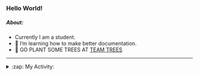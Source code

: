 ### Hello World!

##### About:
- Currently I am a student.
- 🌱 I’m learning how to make better documentation.
- 🌱 GO PLANT SOME TREES AT [TEAM TREES](https://teamtrees.org/)

---
<details>
  <summary>:zap: My Activity:</summary>
  
<!--START_SECTION:waka-->
![Code Time](http://img.shields.io/badge/Code%20Time-1%2C135%20hrs%2037%20mins-blue)

**I'm a Night 🦉** 

```text
🌞 Morning                1352 commits        ██░░░░░░░░░░░░░░░░░░░░░░░   09.05 % 
🌆 Daytime                5294 commits        █████████░░░░░░░░░░░░░░░░   35.42 % 
🌃 Evening                4365 commits        ███████░░░░░░░░░░░░░░░░░░   29.21 % 
🌙 Night                  3935 commits        ███████░░░░░░░░░░░░░░░░░░   26.33 % 
```
📅 **I'm Most Productive on Wednesday** 

```text
Monday                   2262 commits        ████░░░░░░░░░░░░░░░░░░░░░   15.13 % 
Tuesday                  1932 commits        ███░░░░░░░░░░░░░░░░░░░░░░   12.93 % 
Wednesday                3432 commits        ██████░░░░░░░░░░░░░░░░░░░   22.96 % 
Thursday                 1887 commits        ███░░░░░░░░░░░░░░░░░░░░░░   12.63 % 
Friday                   1447 commits        ██░░░░░░░░░░░░░░░░░░░░░░░   09.68 % 
Saturday                 1329 commits        ██░░░░░░░░░░░░░░░░░░░░░░░   08.89 % 
Sunday                   2657 commits        ████░░░░░░░░░░░░░░░░░░░░░   17.78 % 
```


📊 **This Week I Spent My Time On** 

```text
🔥 Editors: 
VS Code                  2 hrs 41 mins       █████████████████████████   100.00 % 

🐱‍💻 Projects: 
praise                   1 hr 21 mins        █████████████░░░░░░░░░░░░   50.59 % 
gfg-frontend             1 hr 19 mins        ████████████░░░░░░░░░░░░░   49.41 % 
```


 Last Updated on 15/06/2023 01:35:59 UTC
<!--END_SECTION:waka-->
</details>
